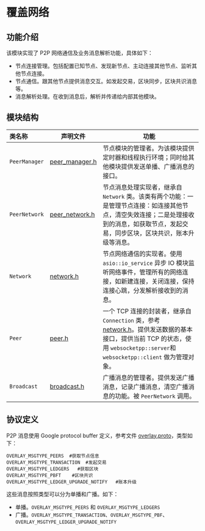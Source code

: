 # 覆盖网络

## 功能介绍
该模块实现了 P2P 网络通信及业务消息解析功能，具体如下：
- 节点连接管理。包括配置已知节点、发现新节点、主动连接其他节点、监听其他节点连接。
- 节点通信。跟其他节点提供消息交互。如发起交易，区块同步，区块共识消息等。
- 消息解析处理。在收到消息后，解析并传递给内部其他模块。

## 模块结构

类名称 | 声明文件 | 功能
|:--- | --- | ---
| `PeerManager` | [peer_manager.h](./peer_manager.h) | 节点模块的管理者。为该模块提供定时器和线程执行环境；同时给其他模块提供发送单播、广播消息的接口。
|`PeerNetwork`|  [peer_network.h](./peer_network.h) | 节点消息处理实现者，继承自 `Network` 类。该类有两个功能：一是管理节点连接：如连接其他节点，清空失效连接；二是处理接收到的消息，如获取节点，发起交易，同步区块，区块共识，账本升级等消息。
|`Network`|  [network.h](../common/network.h)  | 节点网络通信的实现者。使用`asio::io_service` 异步 IO 模块监听网络事件，管理所有的网络连接，如新建连接，关闭连接，保持连接心跳，分发解析接收到的消息。
|`Peer`|  [peer.h](./peer.h) | 一个 TCP 连接的封装者，继承自 `Connection` 类，参考 [network.h](../common/network.h)。提供发送数据的基本接口，提供当前 TCP 的状态，使用 `websocketpp::server`和 `websocketpp::client` 做为管理对象。
|`Broadcast`| [broadcast.h](./broadcast.h)  | 广播消息的管理者。提供发送广播消息，记录广播消息，清空广播消息的功能。被 `PeerNetwork` 调用。


## 协议定义
P2P 消息使用 Google protocol buffer 定义，参考文件 [overlay.proto](../proto/overlay.proto)，类型如下：
```
OVERLAY_MSGTYPE_PEERS  #获取节点信息
OVERLAY_MSGTYPE_TRANSACTION  #发起交易
OVERLAY_MSGTYPE_LEDGERS   #获取区块
OVERLAY_MSGTYPE_PBFT    #区块共识
OVERLAY_MSGTYPE_LEDGER_UPGRADE_NOTIFY   #账本升级
```

这些消息按照类型可以分为单播和广播。如下：
- 单播。`OVERLAY_MSGTYPE_PEERS` 和 `OVERLAY_MSGTYPE_LEDGERS`
- 广播。`OVERLAY_MSGTYPE_TRANSACTION`、`OVERLAY_MSGTYPE_PBF`、`OVERLAY_MSGTYPE_LEDGER_UPGRADE_NOTIFY`
